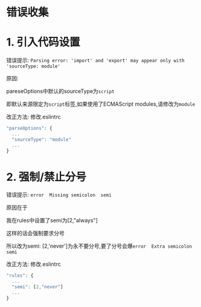 # 错误收集

# 1. 引入代码设置

错误提示: `Parsing error: 'import' and 'export' may appear only with 'sourceType: module'`

原因: 

pareseOptions中默认的sourceType为`script`

即默认来源限定为`script`标签,如果使用了ECMAScript modules,请修改为`module`

改正方法: 修改.eslintrc

```javascript
"parseOptions": {
  ...
  "sourceType": "module"
  ...
}
```

# 2. 强制/禁止分号

错误提示: `error  Missing semicolon  semi`

原因在于

我在rules中设置了semi为[2,"always"]

这样的话会强制要求分号

所以改为semi: [2,'never']为永不要分号,要了分号会爆`error  Extra semicolon  semi`

改正方法: 修改.eslintrc

```javascript
"rules": {
  ...
  "semi": [2,"never"]
  ...
}
```
